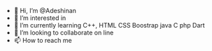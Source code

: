- 👋 Hi, I’m @Adeshinan
- 👀 I’m interested in 
- 🌱 I’m currently learning C++, HTML CSS Boostrap java C php Dart
- 💞️ I’m looking to collaborate on line
- 📫 How to reach me 

<!---
Adeshinan/Adeshinan is a ✨ special ✨ repository because its `README.md` (this file) appears on your GitHub profile.
You can click the Preview link to take a look at your changes.
--->
